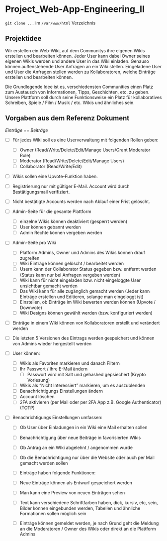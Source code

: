 # Project_Web-App-Engineering_II

`git clone ...` im `/var/www/html` Verzeichnis

## Projektidee
Wir erstellen ein Web-Wiki, auf dem Communitys ihre eigenen Wikis erstellen und bearbeiten können.
Jeder User kann dabei Owner seines eigenen Wikis werden und andere User in das Wiki einladen. Genauso können außenstehende User Anfragen an ein Wiki stellen. Eingeladene User und User die Anfragen stellen werden zu Kollaboratoren, welche Einträge erstellen und bearbeiten können.

Die Grundlegende Idee ist es, verschiedensten Communities einen Platz zum Austausch von Informationen, Tipps, Geschichten, etc. zu geben. 
Unsere Plattform soll durch seine Funktionsweise ein Platz für kollaboratives Schreiben, Spiele / Film / Musik / etc. Wikis und ähnliches sein.

## Vorgaben aus dem Referenz Dokument
*Einträge == Beiträge*

- [ ] Für jedes Wiki soll es eine Userverwaltung mit folgenden Rollen geben:
    - [ ] Owner     (Read/Write/Delete/Edit/Manage Users/Grant Moderator Role)
    - [ ] Moderator     (Read/Write/Delete/Edit/Manage Users)
    - [ ] Collaborator    (Read/Write/Edit)

- [ ] Wikis sollen eine Upvote-Funktion haben.

- [ ] Registrierung nur mit gültiger E-Mail. Account wird durch Bestätigungsmail verifiziert.
- [ ] Nicht bestätigte Accounts werden nach Ablauf einer Frist gelöscht.

- [ ] Admin-Seite für die gesamte Plattform
    - [ ] einzelne Wikis können deaktiviert (gesperrt werden)
    - [ ] User können gebannt werden
    - [ ] Admin Rechte können vergeben werden

- [ ] Admin-Seite pro Wiki
    - [ ] Platform Admins, Owner und Admins des Wikis können drauf zugreifen
    - [ ] Wiki Einträge können gelöscht / bearbeitet werden
    - [ ] Usern kann der Collaborator Status gegeben bzw. entfernt werden (Status kann nur bei Anfragen vergeben werden)
    - [ ] Wiki kann für nicht eingeladen bzw. nicht eingeloggte User unsichtbar gemacht werden
    - [ ] Das Wiki kann für alle zugänglich gemacht werden (Jeder kann EInträge erstellen und Editieren, solange man eingeloggt ist)
    - [ ] Einstellen, ob Einträge im Wiki bewerten werden können (Upvote / Downvote)
    - [ ] Wiki Designs können gewählt werden (bzw. konfiguriert werden)

- [ ] Einträge in einem Wiki können von Kollaboratoren erstellt und verändert werden
- [ ] Die letzten 5 Versionen des Eintrags werden gespeichert und können von Admins wieder hergestellt werden

- [ ] User können:
    - [ ] Wikis als Favoriten markieren und danach Filtern
    - [ ] Ihr Passwort / Ihre E-Mail ändern
        - [ ] Passwort wird mit Salt und gehashed gepsiechert (Krypto Vorlesung)
    - [ ] Wikis als “Nicht Interessiert” markieren, um es auszublenden
    - [ ] Benachrichtigungs Einstellungen ändern
    - [ ] Account löschen
    - [ ] 2FA aktivieren (per Mail oder per 2FA App z.B. Google Authenticator) (TOTP)

- [ ] Benachrichtigungs Einstellungen umfassen:
    - [ ] Ob User über Einladungen in ein Wiki eine Mail erhalten sollen
    - [ ] Benachrichtigung über neue Beiträge in favorisierten Wikis
    - [ ] Ob Antrag an ein WIki abgelehnt / angenommen wurde
    - [ ] Ob die Benachrichtigung nur über die Website oder auch per Mail gemacht werden sollen

    - [ ] Einträge haben folgende Funktionen:
    - [ ] Neue Einträge können als Entwurf gespeichert werden
    - [ ] Man kann eine Preview von neuen Einträgen sehen
    - [ ] Text kann verschiedene Schriftfarben haben, dick, kursiv, etc, sein, Bilder können eingebunden werden, Tabellen und ähnliche Formationen sollen möglich sein
    - [ ] Einträge können gemeldet werden, je nach Grund geht die Meldung an die Moderatoren / Owner des Wikis oder direkt an die Plattform Admins
